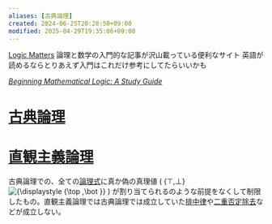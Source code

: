 ```yaml
---
aliases: [古典論理]
created: 2024-06-25T20:28:50+09:00
modified: 2025-04-29T19:35:06+09:00
---
```


[Logic Matters](https://www.logicmatters.net/)
論理と数学の入門的な記事が沢山載っている便利なサイト
英語が読めるならとりあえず入門はこれだけ参考にしてたらいいかも

 [_Beginning Mathematical Logic: A Study Guide_](https://www.logicmatters.net/resources/pdfs/LogicStudyGuide.pdf)

# [古典論理](https://ja.wikipedia.org/wiki/%E5%8F%A4%E5%85%B8%E8%AB%96%E7%90%86)

# [直観主義論理](https://ja.wikipedia.org/wiki/%E7%9B%B4%E8%A6%B3%E4%B8%BB%E7%BE%A9%E8%AB%96%E7%90%86)

古典論理での、全ての[論理式](https://ja.wikipedia.org/wiki/%E8%AB%96%E7%90%86%E5%BC%8F_(%E6%95%B0%E5%AD%A6) "論理式 (数学)")に真か偽の真理値 ( {⊤,⊥}![{\displaystyle \{\top ,\bot \}}](https://wikimedia.org/api/rest_v1/media/math/render/svg/02ccf58345b8b31d226065b4f07a6476b0ecc22e) ) が割り当てられるのような前提をなくして制限したもの。直観主義論理では古典論理では成立していた[排中律](https://ja.wikipedia.org/wiki/%E6%8E%92%E4%B8%AD%E5%BE%8B "排中律")や[二重否定除去](https://ja.wikipedia.org/wiki/%E4%BA%8C%E9%87%8D%E5%90%A6%E5%AE%9A%E9%99%A4%E5%8E%BB "二重否定除去")などが成立しない。



